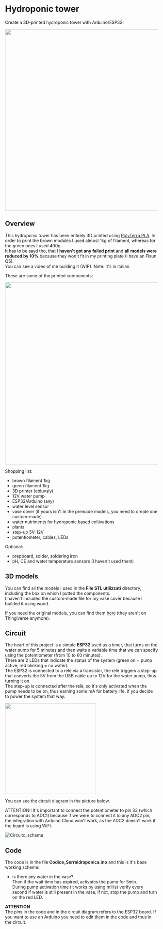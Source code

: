 # Hydroponic tower
Create a 3D-printed hydroponic tower with Arduino/ESP32!  

<img src="https://github.com/BadCactus634/hydroponic-tower/assets/68558172/b1987811-1263-4c2e-ad06-7a666f1c531b" width="600">

## Overview
This hydroponic tower has been entirely 3D printed using [PolyTerra PLA](https://amzn.eu/d/4JCfyR1). In order to print the brown modules I used almost 1kg of filament, whereas for the green ones I used 400g.  
It has to be sayd tho, that I **haven't got any failed print** and **all models were reduced by 10%** because they won't fit in my printing plate (I have an Flsun Q5).  
You can see a video of me building it (WIP). Note: it's in italian.

These are some of the printed components:  

<img src="https://github.com/BadCactus634/hydroponic-tower/assets/68558172/6685b945-aa3b-4e42-a553-f0862979546f" width="600"> <br>

Shopping list:
- brown filament 1kg
- green filament 1kg
- 3D printer (obiuvsly)
- 12V water pump
- ESP32/Arduino (any)
- water level sensor
- vase cover (if yours isn't in the premade models, you need to create one custom-made)
- water nutriments for hydroponic based coltivations
- plants
- step-up 5V-12V
- potentiometer, cables, LEDs
 
Optional:
- prepboard, solder, soldering iron
- pH, CE and water temperature sensors (I haven't used them)

## 3D models
You can find all the models I used in the **File STL utilizzati** directory, including the box on which I putted the components.  
I haven't included the custom-made file for my vase cover because I builded it using wood.

If you need the original models, you can find them [here](https://t.me/makersITA/907372) (they aren't on Thingiverse anymore).

## Circuit
The heart of this project is a simple **ESP32** used as a timer, that turns on the water pump for 5 minutes and then waits a variable time that we can specify using the potentiometer (from 10 to 60 minutes).    
There are 2 LEDs that indicate the status of the system (green on = pump active; red blinking = no water).  
The ESP32 is connected to a relè via a transistor, the relè triggers a step-up that converts the 5V from the USB cable up to 12V for the water pump, thus turning it on.  
The step-up is connected after the relè, so it's only activated when the pump needs to be on, thus earning some mA for battery life, if you decide to power the system that way.  

<img src="https://github.com/BadCactus634/hydroponic-tower/assets/68558172/ad248261-0450-4d58-aa0b-4c03accaca73" width="300">

You can see the circuit diagram in the picture below.  

ATTENTION!! It's important to connect the potentiometer to pin 33 (which corresponds to ADC1) because if we were to connect it to any ADC2 pin, the integration with Arduino Cloud won't work, as the ADC2 doesn't work if the board is using WiFi.

![Circuito_schema](https://github.com/BadCactus634/hydroponic-tower/assets/68558172/04654709-114e-4044-ba4f-5cec02618bce)

## Code
The code is in the file **Codice_SerraIdroponica.ino** and this is it's base working scheme:  
- Is there any water in the vase?  
  Then if the wait time has expired, activates the pump for 5min.  
  During pump activation time (it works by using millis) verify every second if water is still present in the vase, if not, stop the pump and turn on the red LED.
  
**ATTENTION**  
The pins in the code and in the circuit diagram refers to the ESP32 board. If you want to use an Arduino you need to edit them in the code and thus in the circuit.
